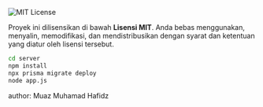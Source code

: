 ![MIT License](https://img.shields.io/badge/License-MIT-yellow.svg)

Proyek ini dilisensikan di bawah **Lisensi MIT**. Anda bebas menggunakan, menyalin, memodifikasi, dan mendistribusikan dengan syarat dan ketentuan yang diatur oleh lisensi tersebut.

```bash
cd server
npm install
npx prisma migrate deploy
node app.js
```

author: Muaz Muhamad Hafidz